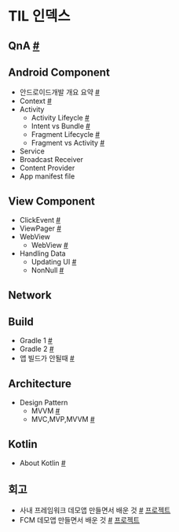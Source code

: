 # TIL 인덱스

## QnA <a href = "QnA.md">#</a>

## Android Component

- 안드로이드개발 개요 요약 [#](안드로이드개발_개요_요약.md)
- Context [#](Context.md)
- Activity
	- Activity Lifeycle [#](Activity_Lifecycle.md)
	- Intent vs Bundle [#](Intent_vs_Bundle.md)
	- Fragment Lifecycle [#](Fragment_Lifecycle.md)
	- Fragment vs Activity [#](Fragment_vs_Activity.md)
- Service
- Broadcast Receiver
- Content Provider
- App manifest file

## View Component
- ClickEvent [#](onClick_event.md)
- ViewPager [#](ViewPager.md)
- WebView
	- WebView [#](WebView.md)
- Handling Data
	- Updating UI [#](Updating_UI.md)
	- NonNull [#](NonNull.md)

## Network

## Build
- Gradle 1 [#](gradle_1.md)
- Gradle 2 [#](gradle_2.md)
- 앱 빌드가 안될때 [#](앱_빌드가_안될때.md)

## Architecture
- Design Pattern
	- MVVM [#](MVVM.md)
	- MVC,MVP,MVVM [#](MVC,MVP,MVVM.md)
	
## Kotlin
- About Kotlin [#](About_Kotlin.md)

## 회고
- 사내 프레임워크 데모앱 만들면서 배운 것 [#](demo앱_만들면서_배운_것들.md) [프로젝트](../aOS_framework_demo)
- FCM 데모앱 만들면서 배운 것 [#](FCM_데모앱_만들면서_배운_것들.md) [프로젝트](../push_test)
